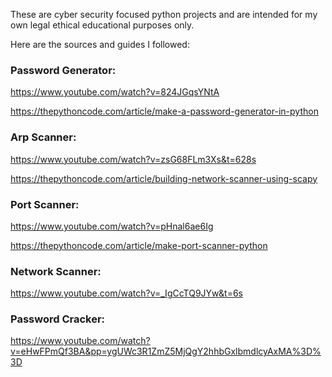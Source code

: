 These are cyber security focused python projects and are intended for my own legal ethical educational purposes only. 




Here are the sources and guides I followed:

### Password Generator:

https://www.youtube.com/watch?v=824JGqsYNtA 

https://thepythoncode.com/article/make-a-password-generator-in-python


### Arp Scanner:

https://www.youtube.com/watch?v=zsG68FLm3Xs&t=628s

https://thepythoncode.com/article/building-network-scanner-using-scapy



### Port Scanner: 

https://www.youtube.com/watch?v=pHnal6ae6Ig

https://thepythoncode.com/article/make-port-scanner-python



### Network Scanner:

https://www.youtube.com/watch?v=_IgCcTQ9JYw&t=6s


### Password Cracker:
https://www.youtube.com/watch?v=eHwFPmQf3BA&pp=ygUWc3R1ZmZ5MjQgY2hhbGxlbmdlcyAxMA%3D%3D
